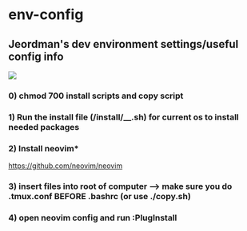 # env-config


## Jeordman's dev environment settings/useful config info

![](https://media.giphy.com/media/fh6nwbYdOZ18ObiAf8/giphy.gif)

### 0) chmod 700 install scripts and copy script
### 1) Run the install file (/install/__.sh) for current os to install needed packages
### 2) Install neovim*
https://github.com/neovim/neovim
### 3) insert files into root of computer --> make sure you do .tmux.conf BEFORE .bashrc (or use ./copy.sh)
### 4) open neovim config and run :PlugInstall
